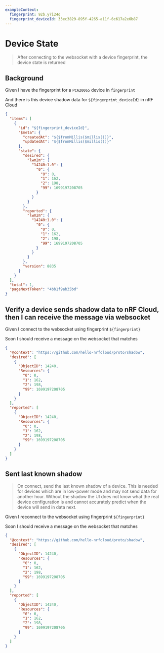 ```yaml
---
exampleContext:
  fingerprint: 92b.y7i24q
  fingerprint_deviceId: 33ec3829-895f-4265-a11f-6c617a2e6b87
---
```


# Device State

> After connecting to the websocket with a device fingerprint, the device state
> is returned

## Background

Given I have the fingerprint for a `PCA20065` device in `fingerprint`

And there is this device shadow data for `${fingerprint_deviceId}` in nRF Cloud

```json
{
  "items": [
    {
      "id": "${fingerprint_deviceId}",
      "$meta": {
        "createdAt": "${$fromMillis($millis())}",
        "updatedAt": "${$fromMillis($millis())}"
      },
      "state": {
        "desired": {
          "lwm2m": {
            "14240:1.0": {
              "0": {
                "0": 0,
                "1": 162,
                "2": 198,
                "99": 1699197208705
              }
            }
          }
        },
        "reported": {
          "lwm2m": {
            "14240:1.0": {
              "0": {
                "0": 0,
                "1": 162,
                "2": 198,
                "99": 1699197208705
              }
            }
          }
        },
        "version": 8835
      }
    }
  ],
  "total": 1,
  "pageNextToken": "4bb1f9ab35bd"
}
```

## Verify a device sends shadow data to nRF Cloud, then I can receive the message via websocket

Given I connect to the websocket using fingerprint `${fingerprint}`

Soon I should receive a message on the websocket that matches

```json
{
  "@context": "https://github.com/hello-nrfcloud/proto/shadow",
  "desired": [
    {
      "ObjectID": 14240,
      "Resources": {
        "0": 0,
        "1": 162,
        "2": 198,
        "99": 1699197208705
      }
    }
  ],
  "reported": [
    {
      "ObjectID": 14240,
      "Resources": {
        "0": 0,
        "1": 162,
        "2": 198,
        "99": 1699197208705
      }
    }
  ]
}
```

## Sent last known shadow

> On connect, send the last known shadow of a device. This is needed for devices
> which are in low-power mode and may not send data for another hour. Without
> the shadow the UI does not know what the real device configuration is and
> cannot accurately predict when the device will send in data next.

Given I reconnect to the websocket using fingerprint `${fingerprint}`

Soon I should receive a message on the websocket that matches

```json
{
  "@context": "https://github.com/hello-nrfcloud/proto/shadow",
  "desired": [
    {
      "ObjectID": 14240,
      "Resources": {
        "0": 0,
        "1": 162,
        "2": 198,
        "99": 1699197208705
      }
    }
  ],
  "reported": [
    {
      "ObjectID": 14240,
      "Resources": {
        "0": 0,
        "1": 162,
        "2": 198,
        "99": 1699197208705
      }
    }
  ]
}
```
